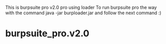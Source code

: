 This is burpsuite pro v2.0 pro using loader
To run burpsuite pro the way with the command java -jar burploader.jar and follow the next command :)
# burpsuite_pro.v2.0
